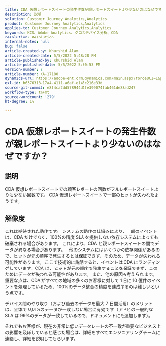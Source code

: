 ```yaml
---
title: CDA 仮想レポートスイートの発生件数が親レポートスイートより少ないのはなぜですか？
description: 説明
solution: Customer Journey Analytics,Analytics
product: Customer Journey Analytics,Analytics
applies-to: Customer Journey Analytics,Analytics
keywords: KCS、Adobe Analytics、クロスデバイス分析、CDA
resolution: Resolution
internal-notes: null
bug: false
article-created-by: Khurshid Alam
article-created-date: 5/5/2022 5:48:28 PM
article-published-by: Khurshid Alam
article-published-date: 5/5/2022 5:50:53 PM
version-number: 2
article-number: KA-17180
dynamics-url: https://adobe-ent.crm.dynamics.com/main.aspx?forceUCI=1&pagetype=entityrecord&etn=knowledgearticle&id=d68d7791-9bcc-ec11-a7b5-6045bd00dbbc
exl-id: b6376313-17a4-4111-a6af-e145c216e33d
source-git-commit: e8f4ca2dd578944d4fe399074fab461de88ad247
workflow-type: tm+mt
source-wordcount: '279'
ht-degree: 1%

---
```


# CDA 仮想レポートスイートの発生件数が親レポートスイートより少ないのはなぜですか？

## 説明


CDA 仮想レポートスイートでの顧客レポートの回数がフルレポートスイートよりも少ない回数です。 CDA 仮想レポートスイートで一部のヒットが失われたようです。


## 解像度


これは期待された動作です。 システムの動作の仕組みにより、一部のイベントは、CDA だけでなく、100%の精度 SLA を提供しない依存システムによっても破棄される場合があります。 これにより、CDA と親レポートスイートの間でデータが異なる場合があります。
 
他のシステムにはいくつかの依存関係があるので、ヒットが元の順序で発生するとは保証できず、そのため、データが失われる可能性があります。 ここで技術的に説明すると、イベントは CDA にランディングしています。CDA は、ヒットが元の順序で発生することを保証できず、このためにデータが失われる可能性があります。 また、他の原因も考えられます。重要な点は、CDA がすべての地域の多くのお客様に対して 1 日に 10 億件のイベントを処理しているため、100%のデータ整合の精度を達成するのは難しいという点です。

デバイス間のやり取り（および過去のデータを最大 7 日間活用）のメリットは、全体で 0,01%のデータが一致しない場合に有効です（アドビの一般的な SLA は 99%のデータが一致しているので、ドキュメントにも追加します）。

それでもお客様が、現在の非常に低いデータレートの不一致が重要なビジネス上の影響を及ぼしていると感じた場合は、詳細をすべてエンジニアリングチームに連絡し、詳細を説明してもらいます。

